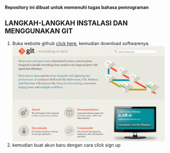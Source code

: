 **Repository ini dibuat untuk memenuhi tugas bahasa pemrograman**

## LANGKAH-LANGKAH INSTALASI DAN MENGGUNAKAN GIT

1. Buka website github [click here](https://git-scm.com/), kemudian download softwarenya.
![gambar git scm](picture/gitweb.PNG)
2. kemudian buat akun baru dengan cara click sign up
